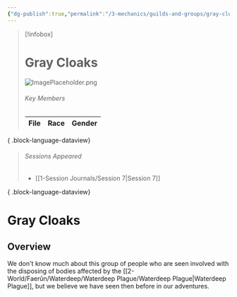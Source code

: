 ```yaml
---
{"dg-publish":true,"permalink":"/3-mechanics/guilds-and-groups/gray-cloaks/","tags":["Category/Group"],"created":"2025-02-23T15:15:16.016-05:00","updated":"2025-02-25T21:50:08.139-05:00"}
---
```


> [!infobox]
> # Gray Cloaks
> ![ImagePlaceholder.png](/img/user/z_Assets/Placeholder%20Images/ImagePlaceholder.png)
> ###### Key Members
>  | File | Race | Gender |
> | ---- | ---- | ------ |
> 
{ .block-language-dataview}
> ###### Sessions Appeared
>  - [[1-Session Journals/Session 7\|Session 7]]
> 
{ .block-language-dataview}
# Gray Cloaks
## Overview
We don't know much about this group of people who are seen involved with the disposing of bodies affected by the [[2-World/Faerûn/Waterdeep/Waterdeep Plague/Waterdeep Plague\|Waterdeep Plague]], but we believe we have seen then before in our adventures.


